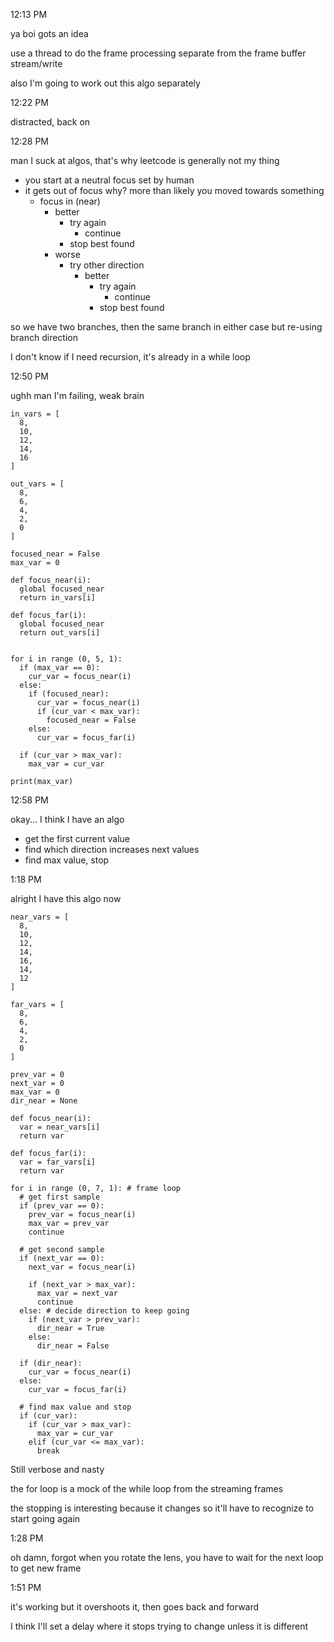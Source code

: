 12:13 PM

ya boi gots an idea

use a thread to do the frame processing separate from the frame buffer stream/write

also I'm going to work out this algo separately

12:22 PM

distracted, back on

12:28 PM

man I suck at algos, that's why leetcode is generally not my thing

- you start at a neutral focus set by human
- it gets out of focus why? more than likely you moved towards something
  - focus in (near)
    - better
      - try again
        - continue
      - stop best found
    - worse
      - try other direction
        - better
          - try again
            - continue
          - stop best found

so we have two branches, then the same branch in either case but re-using branch direction

I don't know if I need recursion, it's already in a while loop

12:50 PM

ughh man I'm failing, weak brain

```
in_vars = [
  8,
  10,
  12,
  14,
  16
]

out_vars = [
  8,
  6,
  4,
  2,
  0
]

focused_near = False
max_var = 0

def focus_near(i):
  global focused_near
  return in_vars[i]

def focus_far(i):
  global focused_near
  return out_vars[i]


for i in range (0, 5, 1):
  if (max_var == 0):
    cur_var = focus_near(i)
  else:
    if (focused_near):
      cur_var = focus_near(i)
      if (cur_var < max_var):
        focused_near = False
    else:
      cur_var = focus_far(i)

  if (cur_var > max_var):
    max_var = cur_var

print(max_var)
```

12:58 PM

okay... I think I have an algo

- get the first current value
- find which direction increases next values
- find max value, stop

1:18 PM

alright I have this algo now

```
near_vars = [
  8,
  10,
  12,
  14,
  16,
  14,
  12
]

far_vars = [
  8,
  6,
  4,
  2,
  0
]

prev_var = 0
next_var = 0
max_var = 0
dir_near = None

def focus_near(i):
  var = near_vars[i]
  return var

def focus_far(i):
  var = far_vars[i]
  return var

for i in range (0, 7, 1): # frame loop
  # get first sample
  if (prev_var == 0):
    prev_var = focus_near(i)
    max_var = prev_var
    continue

  # get second sample
  if (next_var == 0):
    next_var = focus_near(i)

    if (next_var > max_var):
      max_var = next_var
      continue
  else: # decide direction to keep going
    if (next_var > prev_var):
      dir_near = True
    else:
      dir_near = False

  if (dir_near):
    cur_var = focus_near(i)
  else:
    cur_var = focus_far(i)
  
  # find max value and stop
  if (cur_var):
    if (cur_var > max_var):
      max_var = cur_var
    elif (cur_var <= max_var):
      break
```

Still verbose and nasty

the for loop is a mock of the while loop from the streaming frames

the stopping is interesting because it changes so it'll have to recognize to start going again

1:28 PM

oh damn, forgot when you rotate the lens, you have to wait for the next loop to get new frame

1:51 PM

it's working but it overshoots it, then goes back and forward

I think I'll set a delay where it stops trying to change unless it is different
